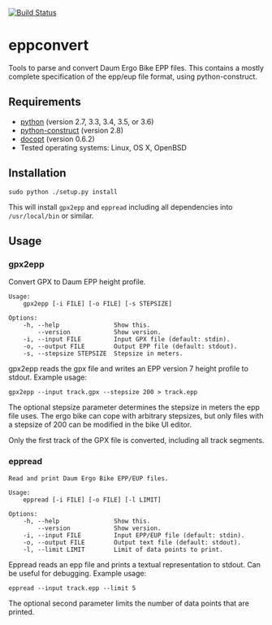 [![Build Status](https://travis-ci.org/ra1fh/eppconvert.svg?branch=master)](https://travis-ci.org/ra1fh/eppconvert)

# eppconvert

Tools to parse and convert Daum Ergo Bike EPP files. This contains a
mostly complete specification of the epp/eup file format, using
python-construct.

## Requirements

  * [python](https://www.python.org) (version 2.7, 3.3, 3.4, 3.5, or 3.6)
  * [python-construct](https://pypi.python.org/pypi/construct) (version 2.8)
  * [docopt](https://pypi.python.org/pypi/docopt) (version 0.6.2)
  * Tested operating systems: Linux, OS X, OpenBSD

## Installation

    sudo python ./setup.py install

This will install `gpx2epp` and `eppread` including all dependencies
into `/usr/local/bin` or similar.

## Usage

### gpx2epp

Convert GPX to Daum EPP height profile.

    Usage:
        gpx2epp [-i FILE] [-o FILE] [-s STEPSIZE]

    Options:
        -h, --help               Show this.
            --version            Show version.
        -i, --input FILE         Input GPX file (default: stdin).
        -o, --output FILE        Output EPP file (default: stdout).
        -s, --stepsize STEPSIZE  Stepsize in meters.

gpx2epp reads the gpx file and writes an EPP version 7 height profile
to stdout. Example usage:

	gpx2epp --input track.gpx --stepsize 200 > track.epp

The optional stepsize parameter determines the stepsize in meters the
epp file uses. The ergo bike can cope with arbitrary stepsizes, but
only files with a stepsize of 200 can be modified in the bike UI
editor.

Only the first track of the GPX file is converted, including all track
segments.

### eppread

    Read and print Daum Ergo Bike EPP/EUP files.

    Usage:
        eppread [-i FILE] [-o FILE] [-l LIMIT]

    Options:
        -h, --help               Show this.
            --version            Show version.
        -i, --input FILE         Input EPP/EUP file (default: stdin).
        -o, --output FILE        Output text file (default: stdout).
        -l, --limit LIMIT        Limit of data points to print.

Eppread reads an epp file and prints a textual representation to
stdout. Can be useful for debugging. Example usage:

	eppread --input track.epp --limit 5

The optional second parameter limits the number of data points that
are printed.
